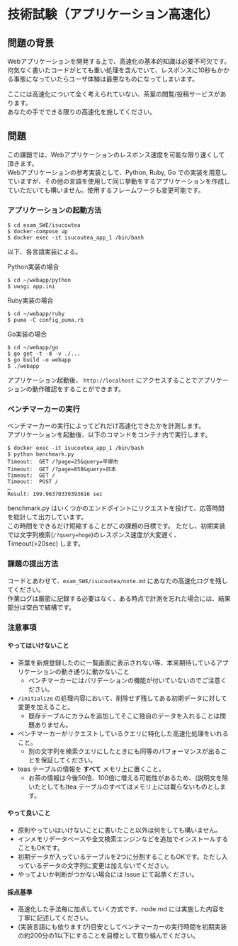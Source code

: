 # 技術試験（アプリケーション高速化）

## 問題の背景

Webアプリケーションを開発する上で、高速化の基本的知識は必要不可欠です。  
何気なく書いたコードがとても重い処理を含んでいて、レスポンスに10秒もかかる事態になっていたらユーザ体験は最悪なものになってしまいます。

ここには高速化について全く考えられていない、茶葉の閲覧/投稿サービスがあります。  
あなたの手でできる限りの高速化を施してください。

## 問題

この課題では、Webアプリケーションのレスポンス速度を可能な限り速くして頂きます。  
Webアプリケーションの参考実装として、Python, Ruby, Go での実装を用意していますが、その他の言語を使用して同じ挙動をするアプリケーションを作成していただいても構いません。使用するフレームワークも変更可能です。

### アプリケーションの起動方法

```
$ cd exam_SWE/isucoutea
$ docker-compose up
$ docker exec -it isucoutea_app_1 /bin/bash
```

以下、各言語実装による。

Python実装の場合

```
$ cd ~/webapp/python
$ uwsgi app.ini
```

Ruby実装の場合

```
$ cd ~/webapp/ruby
$ puma -C config_puma.rb
```

Go実装の場合

```
$ cd ~/webapp/go
$ go get -t -d -v ./...
$ go build -o webapp
$ ./webapp
```

アプリケーション起動後、 `http://localhost` にアクセスすることでアプリケーションの動作確認をすることができます。

### ベンチマーカーの実行

ベンチマーカーの実行によってどれだけ高速化できたかを計測します。  
アプリケーションを起動後、以下のコマンドをコンテナ内で実行します。

```
$ docker exec -it isucoutea_app_1 /bin/bash
$ python benchmark.py
Timeout:  GET /?page=25&query=平塚市
Timeout:  GET /?page=858&query=日本
Timeout:  GET /
Timeout:  POST /
…
Result: 199.96370339393616 sec
```

benchmark.py はいくつかのエンドポイントにリクエストを投げて、応答時間を総計して出力しています。  
この時間をできるだけ短縮することがこの課題の目標です。
ただし、初期実装では文字列検索(`/?query=hoge`)のレスポンス速度が大変遅く、Timeout(>20sec) します。


### 課題の提出方法

コードとあわせて、`exam_SWE/isucoutea/note.md` にあなたの高速化ログを残してください。  
作業ログは厳密に記録する必要はなく、ある時点で計測を忘れた場合には、結果部分は空白で結構です。


### 注意事項

#### やってはいけないこと

* 茶葉を新規登録したのに一覧画面に表示されない等、本来期待しているアプリケーションの動き通りに動かないこと
  * ベンチマーカーにはバリデーションの機能が付いていないのでご注意ください。
* `/initialize` の処理内容において、削除せず残してある初期データに対して変更を加えること。
  * 既存テーブルにカラムを追加してそこに独自のデータを入れることは問題ありません。
* ベンチマーカーがリクエストしているクエリに特化した高速化処理をいれること。
  * 別の文字列を検索クエリにしたときにも同等のパフォーマンスが出ることを保証してください。
* teas テーブルの情報を **すべて** メモリ上に置くこと。
  * お茶の情報は今後50倍、100倍に増える可能性があるため、(説明文を除いたとしても)tea テーブルのすべてはメモリ上には載らないものとします。


#### やって良いこと

* 原則やっていはいけないことに書いたこと以外は何をしても構いません。
* インメモリデータベースや全文検索エンジンなどを追加でインストールすることもOKです。
* 初期データが入っているテーブルを2つに分割することもOKです。ただし入っているデータの文字列に変更は加えないでください。
* やってよいか判断がつかない場合には Issue にて起票ください。


#### 採点基準

* 高速化した手法毎に加点していく方式です、node.md には実施した内容を丁寧に記述してください。
* (実装言語にも依りますが)目安としてベンチマーカーの実行時間を初期実装の約200分の1以下にすることを目標として取り組んでください。
